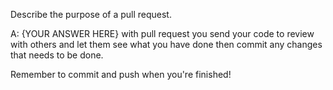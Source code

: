 Describe the purpose of a pull request.

A: {YOUR ANSWER HERE} with pull request you send your code to review with others and let them see what you have done then commit any changes that needs to be done. 




Remember to commit and push when you're finished!